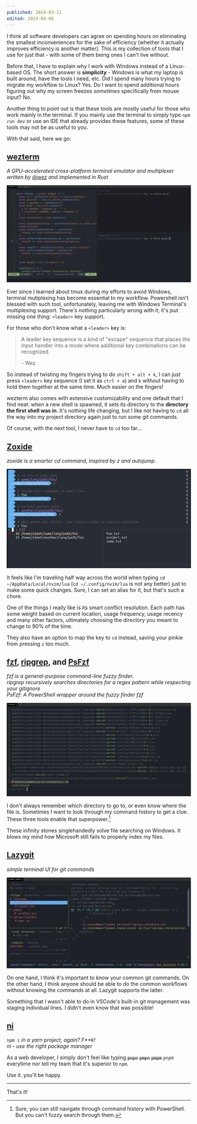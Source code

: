 ```yaml
---
published: 2024-03-11
edited: 2024-04-06
---
```


I think all software developers can agree on spending hours on eliminating the smallest inconveniences for the sake of efficiency (whether it actually improves efficiency is another matter). This is my collection of tools that I use for just that - with some of them being ones I can't live without.

Before that, I have to explain why I work with Windows instead of a Linux-based OS. The short answer is **simplicity** - Windows is what my laptop is built around, have the tools I need, etc. Did I spend many hours trying to migrate my workflow to Linux? Yes. Do I want to spend additional hours figuring out why my screen freezes _sometimes_ specifically from mouse input? No.

Another thing to point out is that these tools are mostly useful for those who work mainly in the terminal. If you mainly use the terminal to simply type `npm run dev` or use an IDE that already provides these features, some of these tools may not be as useful to you.

With that said, here we go:

## [wezterm](https://github.com/wez/wezterm)

_A GPU-accelerated cross-platform terminal emulator and multiplexer written by [@wez](https://github.com/wez) and implemented in Rust_

![Pasted-image-20240311074215](../../assets/blogs/wezterm.png)

Ever since I learned about tmux during my efforts to avoid Windows, terminal mutiplexing has become essential to my workflow. Powershell isn't blessed with such tool, unfortunately, leaving me with Windows Terminal's multiplexing support. There's nothing particularly wrong with it; it's jsut missing one thing: `<leader>` key support.

For those who don't know what a `<leader>` key is:

> A leader key sequence is a kind of "escape" sequence that places the input handler into a mode where additional key combinations can be recognized.
>
> \- Wez

So instead of twisting my fingers trying to do `shift + alt + k`, I can just press `<leader>` key sequence (I set it as `ctrl + a`) and `k` without having to hold them together at the same time. Much easier on the fingers!

wezterm also comes with extensive customizability and one default that I find neat: when a new shell is spawned, it sets its directory to the **directory the first shell was in**. It's nothing life changing, but I like not having to `cd` all the way into my project directory again just to run some git commands.

Of course, with the next tool, I never have to `cd` too far...

## [Zoxide](https://github.com/ajeetdsouza/zoxide)

_zoxide is a smarter cd command, inspired by z and autojump._

![Pasted_image_20240307151530](../../assets/blogs/zoxide.png)

It feels like I'm traveling half way across the world when typing `cd ~/AppData/Local/nvim/lua` (`cd ~/.config/nvim/lua` is not any better) just to make some quick changes. Sure, I can set an alias for it, but that's such a chore.

One of the things I really like is its smart conflict resolution. Each path has some weight based on current location, usage frequency, usage recency and many other factors, ultimately choosing the directory you meant to change to 90% of the time.

They also have an option to map the key to `cd` instead, saving your pinkie from pressing `z` too much.

## [fzf](https://github.com/junegunn/fzf), [ripgrep](https://github.com/BurntSushi/ripgrep), and [PsFzf](https://github.com/kelleyma49/PSFzf)

_fzf is a general-purpose command-line fuzzy finder._ <br>
_ripgrep recursively searches directories for a regex pattern while respecting your gitignore_ <br>
_PsFzf: A PowerShell wrapper around the fuzzy finder fzf_

![Pasted-image-20240311081210](../../assets/blogs/fzf.png)

I don't always remember which directory to go to, or even know where the file is. Sometimes I want to look through my command history to get a clue. These three tools enable that superpower.[^1]

These infinity stones singlehandedly solve file searching on Windows. It blows my mind how Microsoft still fails to properly index my files.

## [Lazygit](https://github.com/jesseduffield/lazygit)

_simple terminal UI for git commands_

![Pasted-image-20240311081329](../../assets/blogs/lazygit.png)

On one hand, I think it's important to know your common git commands. On the other hand, I think anyone should be able to do the common workflows without knowing the commands at all. Lazygit supports the latter.

Something that I wasn't able to do in VSCode's built-in git management was staging individual lines. I didn't even know that was possible!

## [ni](https://github.com/antfu/ni)

`npm i` _in a yarn project, again? F\*\*k!_ <br>
_ni - use the right package manager_

As a web developer, I simply don't feel like typing ~~`pnpn`~~ ~~`pmpn`~~ ~~`pmpm`~~ `pnpm` everytime nor tell my team that it's superior to `npm`.

Use it. you'll be happy.

---

That's it!

[^1]: Sure, you can still navigate through command history with PowerShell. But you can't fuzzy search through them.
